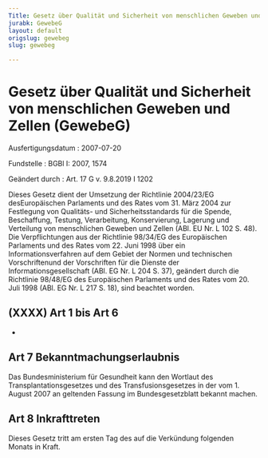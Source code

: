 ```yaml
---
Title: Gesetz über Qualität und Sicherheit von menschlichen Geweben und Zellen
jurabk: GewebeG
layout: default
origslug: gewebeg
slug: gewebeg

---
```


# Gesetz über Qualität und Sicherheit von menschlichen Geweben und Zellen (GewebeG)

Ausfertigungsdatum
:   2007-07-20

Fundstelle
:   BGBl I: 2007, 1574

Geändert durch
:   Art. 17 G v. 9.8.2019 I 1202

Dieses Gesetz dient der Umsetzung der Richtlinie 2004/23/EG
desEuropäischen Parlaments und des Rates vom 31. März 2004 zur
Festlegung von Qualitäts- und Sicherheitsstandards für die Spende,
Beschaffung, Testung, Verarbeitung, Konservierung, Lagerung und
Verteilung von menschlichen Geweben und Zellen (ABl. EU Nr. L 102 S.
48). Die Verpflichtungen aus der Richtlinie 98/34/EG des Europäischen
Parlaments und des Rates vom 22. Juni 1998 über ein
Informationsverfahren auf dem Gebiet der Normen und technischen
Vorschriftenund der Vorschriften für die Dienste der
Informationsgesellschaft (ABl. EG Nr. L 204 S. 37), geändert durch die
Richtlinie 98/48/EG des Europäischen Parlaments und des Rates vom 20.
Juli 1998 (ABl. EG Nr. L 217 S. 18), sind beachtet worden.


## (XXXX) Art 1 bis Art 6

-


## Art 7 Bekanntmachungserlaubnis

Das Bundesministerium für Gesundheit kann den Wortlaut des
Transplantationsgesetzes und des Transfusionsgesetzes in der vom 1.
August 2007 an geltenden Fassung im Bundesgesetzblatt bekannt machen.


## Art 8 Inkrafttreten

Dieses Gesetz tritt am ersten Tag des auf die Verkündung folgenden
Monats in Kraft.

